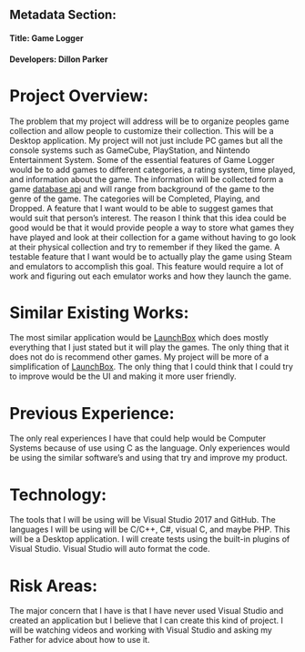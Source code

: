 ## Metadata Section:

   #### Title: Game Logger

   #### Developers: Dillon Parker

 
# Project Overview:
   The problem that my project will address will be to organize peoples game collection and allow people to customize their collection. This will be a Desktop application. My project will not just include PC games but all the console systems such as GameCube, PlayStation, and Nintendo Entertainment System.  Some of the essential features of Game Logger would be to add games to different categories, a rating system, time played, and information about the game. The information will be collected form a game [database api](https://api.igdb.com/.) and will range from background of the game to the genre of the game. The categories will be Completed, Playing, and Dropped.  A feature that I want would to be able to suggest games that would suit that person’s interest.  The reason I think that this idea could be good would be that it would provide people a way to store what games they have played and look at their collection for a game without having to go look at their physical collection and try to remember if they liked the game. A testable feature that I want would be to actually play the game using Steam and emulators to accomplish this goal. This feature would require a lot of work and figuring out each emulator works and how they launch the game.

# Similar Existing Works:
   The most similar application would be [LaunchBox](https://www.launchbox-app.com/) which does mostly everything that I just stated but it will play the games. The only thing that it does not do is recommend other games. My project will be more of a simplification of [LaunchBox](https://www.launchbox-app.com/). The only thing that I could think that I could try to improve would be the UI and making it more user friendly.

# Previous Experience:
   The only real experiences I have that could help would be Computer Systems because of use using C as the language. Only experiences would be using the similar software’s and using that try and improve my product.

# Technology:
   The tools that I will be using will be Visual Studio 2017 and GitHub. The languages I will be using will be C/C++, C#, visual C, and maybe PHP. This will be a Desktop application. I will create tests using the built-in plugins of Visual Studio. Visual Studio will auto format the code.

# Risk Areas:
   The major concern that I have is that I have never used Visual Studio and created an application but I believe that I can create this kind of project. I will be watching videos and working with Visual Studio and asking my Father for advice about how to use it. 
